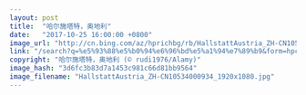 ```yaml
---
layout: post
title:  "哈尔施塔特，奥地利"
date:   "2017-10-25 16:00:00 +0800"
image_url: "http://cn.bing.com/az/hprichbg/rb/HallstattAustria_ZH-CN10534000934_1920x1080.jpg"
link: "/search?q=%e5%93%88%e5%b0%94%e6%96%bd%e5%a1%94%e7%89%b9&form=hpcapt&mkt=zh-cn"
copyright: "哈尔施塔特，奥地利 (© rudi1976/Alamy)"
image_hash: "3d6fc3b83d7a1453c981c66d81bb9564"
image_filename: "HallstattAustria_ZH-CN10534000934_1920x1080.jpg"
---
```

